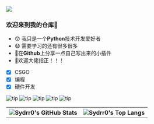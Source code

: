 <img src="https://pic.imgdb.cn/item/64cb06231ddac507ccc10243.jpg">

### 欢迎来到我的仓库👋
 - 😙 我只是一个**Python**技术开发爱好者
 - 😧 需要学习的还有很多很多
 - 🐤在****Github****上分享一点自己写出来的小插件
 - 🥇欢迎大佬指正！！！
 - [x] CSGO
 - [x] 编程 
 - [x] 硬件开发

![tip](https://badgen.net/badge/python/3.11.6/orange?i)  ![tip](https://badgen.net/badge/windows/10/green?i) ![tip](https://badgen.net/badge/ubuntu-sever/22.04/blue?i) ![tip](https://badgen.net/badge/orangepi/zero-3/yellow?i) ![tip](https://badgen.net/badge/vscode/1.8/pink?i)

<table> <!-- template by EpicMo -->
  <tr>
    <th>
      <img alt="Sydrr0's GitHub Stats" src="https://github-readme-stats-git-masterrstaa-rickstaa.vercel.app/api?username=Sydrr0&show_icons=true&theme=transparent&hide_border=true" align="center" />
    </th>
    <th>
      <img alt="Sydrr0's Top Langs" src="https://github-readme-stats-git-masterrstaa-rickstaa.vercel.app/api/top-langs/?username=Sydrr0&layout=compact&theme=transparent&hide_border=true&langs_count=10&hide=CMake" align="center" /> 
    </th>
  </tr>
</table>
 
